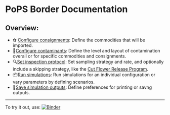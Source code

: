 # PoPS Border Documentation

## Overview:
-  ✿ [Configure consignments](consignments.md): Define the commodities that will be imported.
- 🐛[Configure contaminants](contamination.md): Define the level and layout of contamination overall or for specific commodities and consignments.
- 🔍[Set inspection protocol](inspections.md): Set sampling strategy and rate, and optionally include a skipping strategy, like the [Cut Flower Release Program](cfrp.md).
- 📦[Run simulations](run.md): Run simulations for an individual configuration or vary parameters by defining scenarios.
- 📁[Save simulation outputs](outputs.md): Define preferences for printing or savng outputs.

---

To try it out, use: [![Binder](https://mybinder.org/badge_logo.svg)](https://mybinder.org/v2/gh/ncsu-landscape-dynamics/popsborder/main?urlpath=lab/tree/examples/notebooks/basic_with_command_line.ipynb)
